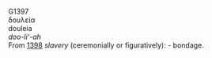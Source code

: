 G1397  
δουλεία  
douleia  
*doo-li‘-ah*  
From [1398](g1398) *slavery* (ceremonially or figuratively): -
bondage.  
